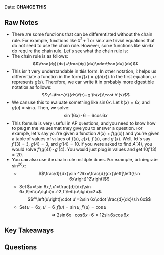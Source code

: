 Date: **CHANGE THIS**

## Raw Notes

- There are some functions that can be differentiated without the chain rule. For example, functions like $x^2+1$ or $\sin x$ are trivial equations that do not need to use the chain rule. However, some functions like $\sin 6x$ do require the chain rule. Let's see what the chain rule is:
- The chain rule is as follows: $$\frac{dy}{dx}=\frac{dy}{du}\cdot\frac{du}{dx}$$
- This isn't very understandable in this form. In other notation, it helps us differentiate a function in the form $f(x)=g(h(x))$. In the first equation, $u$ represents $g(x)$. Therefore, we can write it in probably more digestible notation as follows: $$y'=\frac{d}{dx}f(x)=g'(h(x))\cdot h'(x)$$
- We can use this to evaluate something like $\sin 6x$. Let $h(x)=6x$, and $g(u)=\sin u$. Then, we solve: $$\sin'(6x)\cdot 6=6\cos6x$$
- This formula is very useful in AP questions, and you need to know how to plug in the values that they give you to answer a question. For example, let's say you're given a function $A(x)=f(g(x))$ and you're given a table of values of values of $f(x)$, $g(x)$, $f'(x)$, and $g'(x)$. Well, let's say $f'(3)=2$, $g(4)=3$, and $g'(4)=10$. If you were asked to find $A'(4)$, you would solve $f'(g(4))\cdot g'(4)$. You would just plug in values and get $10f'(3)=20$.
- You can also use the chain rule multiple times. For example, to integrate $\sin ^26x$:
    - $$\frac{d}{dx}\sin ^26x=\frac{d}{dx}\left[\left(\sin 6x\right)^2\right]$$
    - Set $u=\sin 6x,\ u'=\frac{d}{dx}\sin 6x,f\left(u\right)=u^2,f'\left(u\right)=2u$. $$f'\left(u\right)\cdot u'=2\sin 6x\cdot \frac{d}{dx}\sin 6x$$
    - Set $u=6x,\ u'=6,\ f(u)=\sin u,\ f'(u)=\cos u$ $$\Rightarrow 2\sin 6x\cdot\cos 6x\cdot6=12\sin 6x \cos 6x$$

## Key Takeaways



## Questions

